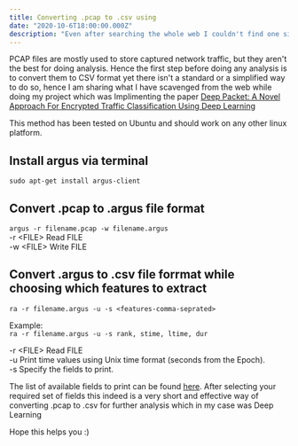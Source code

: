 ```yaml
---
title: Converting .pcap to .csv using 
date: "2020-10-6T18:00:00.000Z"
description: "Even after searching the whole web I couldn't find one simple way to convert PCAP files to CSV ones, until my friend told me about this "
---
```


PCAP files are mostly used to store captured network traffic, but they aren't the best for doing analysis. Hence the first step before doing any analysis is to convert them to CSV format yet there isn't a standard or a simplified way to do so, hence I am sharing what I have scavenged from the web while doing my project which was Implimenting the paper [Deep Packet: A Novel Approach For Encrypted Traffic Classification Using Deep Learning](https://arxiv.org/pdf/1709.02656.pdf)

This method has been tested on Ubuntu and should work on any other linux platform. 

## Install argus via terminal  
`sudo apt-get install argus-client`

## Convert .pcap to .argus file format 
`argus -r filename.pcap -w filename.argus`  
-r &lt;FILE&gt; Read FILE  
-w &lt;FILE&gt; Write FILE  


## Convert .argus to .csv file forrmat while choosing which features to extract
`ra -r filename.argus -u -s <features-comma-seprated>`  

Example:  
`ra -r filename.argus -u -s rank, stime, ltime, dur`  

-r &lt;FILE&gt; Read FILE  
-u Print time values using Unix time format (seconds from the Epoch).  
-s Specify the fields to print.  

The list of available fields to print can be found [here](http://manpages.ubuntu.com/manpages/bionic/man1/ra.1.html). After selecting your required set of fields this indeed is a very short and effective way of converting .pcap to .csv for further analysis which in my case was Deep Learning

Hope this helps you :)